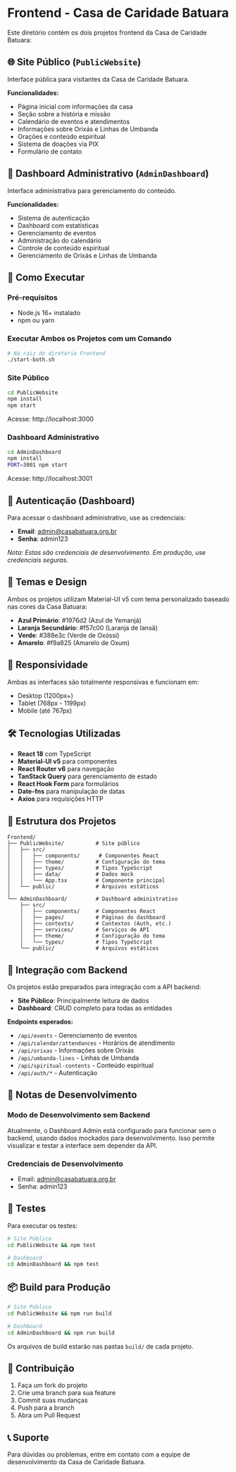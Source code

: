 # Frontend - Casa de Caridade Batuara

Este diretório contém os dois projetos frontend da Casa de Caridade Batuara:

## 🌐 Site Público (`PublicWebsite`)
Interface pública para visitantes da Casa de Caridade Batuara.

**Funcionalidades:**
- Página inicial com informações da casa
- Seção sobre a história e missão
- Calendário de eventos e atendimentos
- Informações sobre Orixás e Linhas de Umbanda
- Orações e conteúdo espiritual
- Sistema de doações via PIX
- Formulário de contato

## 🔧 Dashboard Administrativo (`AdminDashboard`)
Interface administrativa para gerenciamento do conteúdo.

**Funcionalidades:**
- Sistema de autenticação
- Dashboard com estatísticas
- Gerenciamento de eventos
- Administração do calendário
- Controle de conteúdo espiritual
- Gerenciamento de Orixás e Linhas de Umbanda

## 🚀 Como Executar

### Pré-requisitos
- Node.js 16+ instalado
- npm ou yarn

### Executar Ambos os Projetos com um Comando
```bash
# Na raiz do diretório Frontend
./start-both.sh
```

### Site Público
```bash
cd PublicWebsite
npm install
npm start
```
Acesse: http://localhost:3000

### Dashboard Administrativo
```bash
cd AdminDashboard
npm install
PORT=3001 npm start
```
Acesse: http://localhost:3001

## 🔐 Autenticação (Dashboard)

Para acessar o dashboard administrativo, use as credenciais:
- **Email**: admin@casabatuara.org.br
- **Senha**: admin123

*Nota: Estas são credenciais de desenvolvimento. Em produção, use credenciais seguras.*

## 🎨 Temas e Design

Ambos os projetos utilizam Material-UI v5 com tema personalizado baseado nas cores da Casa Batuara:

- **Azul Primário**: #1976d2 (Azul de Yemanjá)
- **Laranja Secundário**: #f57c00 (Laranja de Iansã)
- **Verde**: #388e3c (Verde de Oxóssi)
- **Amarelo**: #f9a825 (Amarelo de Oxum)

## 📱 Responsividade

Ambas as interfaces são totalmente responsivas e funcionam em:
- Desktop (1200px+)
- Tablet (768px - 1199px)
- Mobile (até 767px)

## 🛠️ Tecnologias Utilizadas

- **React 18** com TypeScript
- **Material-UI v5** para componentes
- **React Router v6** para navegação
- **TanStack Query** para gerenciamento de estado
- **React Hook Form** para formulários
- **Date-fns** para manipulação de datas
- **Axios** para requisições HTTP

## 📂 Estrutura dos Projetos

```
Frontend/
├── PublicWebsite/          # Site público
│   ├── src/
│   │   ├── components/      # Componentes React
│   │   ├── theme/          # Configuração do tema
│   │   ├── types/          # Tipos TypeScript
│   │   ├── data/           # Dados mock
│   │   └── App.tsx         # Componente principal
│   └── public/             # Arquivos estáticos
│
└── AdminDashboard/         # Dashboard administrativo
    ├── src/
    │   ├── components/     # Componentes React
    │   ├── pages/          # Páginas do dashboard
    │   ├── contexts/       # Contextos (Auth, etc.)
    │   ├── services/       # Serviços de API
    │   ├── theme/          # Configuração do tema
    │   └── types/          # Tipos TypeScript
    └── public/             # Arquivos estáticos
```

## 🔄 Integração com Backend

Os projetos estão preparados para integração com a API backend:

- **Site Público**: Principalmente leitura de dados
- **Dashboard**: CRUD completo para todas as entidades

**Endpoints esperados:**
- `/api/events` - Gerenciamento de eventos
- `/api/calendar/attendances` - Horários de atendimento
- `/api/orixas` - Informações sobre Orixás
- `/api/umbanda-lines` - Linhas de Umbanda
- `/api/spiritual-contents` - Conteúdo espiritual
- `/api/auth/*` - Autenticação

## 📝 Notas de Desenvolvimento

### Modo de Desenvolvimento sem Backend
Atualmente, o Dashboard Admin está configurado para funcionar sem o backend, usando dados mockados para desenvolvimento. Isso permite visualizar e testar a interface sem depender da API.

### Credenciais de Desenvolvimento
- Email: admin@casabatuara.org.br
- Senha: admin123

## 🧪 Testes

Para executar os testes:

```bash
# Site Público
cd PublicWebsite && npm test

# Dashboard
cd AdminDashboard && npm test
```

## 📦 Build para Produção

```bash
# Site Público
cd PublicWebsite && npm run build

# Dashboard
cd AdminDashboard && npm run build
```

Os arquivos de build estarão nas pastas `build/` de cada projeto.

## 🤝 Contribuição

1. Faça um fork do projeto
2. Crie uma branch para sua feature
3. Commit suas mudanças
4. Push para a branch
5. Abra um Pull Request

## 📞 Suporte

Para dúvidas ou problemas, entre em contato com a equipe de desenvolvimento da Casa de Caridade Batuara.